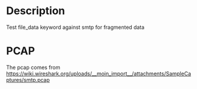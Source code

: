# Description

Test file_data keyword against smtp for fragmented data

# PCAP

The pcap comes from https://wiki.wireshark.org/uploads/__moin_import__/attachments/SampleCaptures/smtp.pcap
